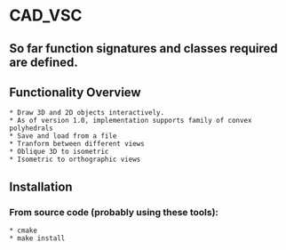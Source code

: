 # CAD_VSC
So far function signatures and classes required are defined. 
--------------------------------------------
## Functionality Overview
	* Draw 3D and 2D objects interactively.
	* As of version 1.0, implementation supports family of convex polyhedrals
	* Save and load from a file
	* Tranform between different views
	* Oblique 3D to isometric
	* Isometric to orthographic views

## Installation
 ### From source code (probably using these tools):
 	* cmake 
 	* make install